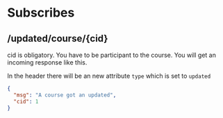 # Subscribes

## /updated/course/{cid}
cid is obligatory. You have to be participant to the course. You will get an incoming response like this.

In the header there will be an new attribute `type` which is set to `updated`
```json
{
  "msg": "A course got an updated",
  "cid": 1
}
```

